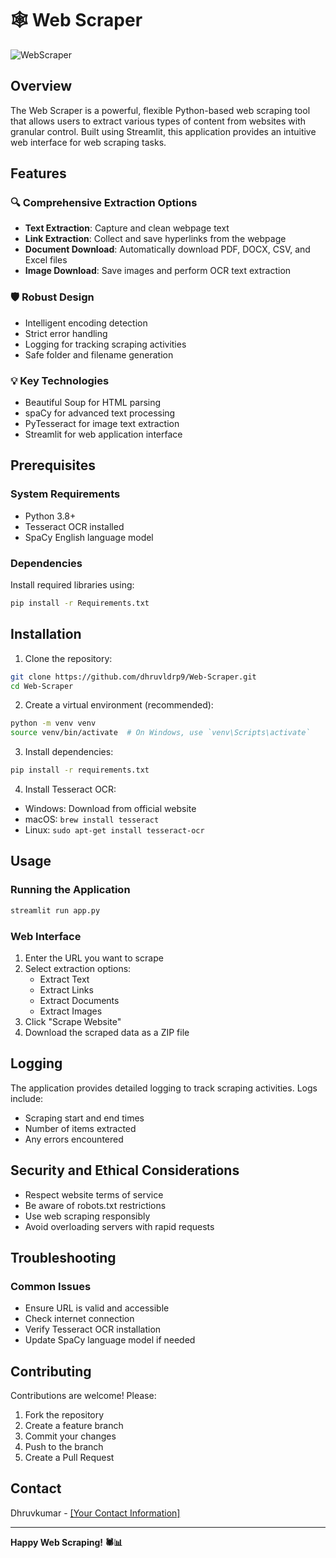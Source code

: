 # 🕸️ Web Scraper
![WebScraper](https://github.com/user-attachments/assets/8da3a2d5-1c8e-4092-9aa4-911d95fa6a93)

## Overview

The Web Scraper is a powerful, flexible Python-based web scraping tool that allows users to extract various types of content from websites with granular control. Built using Streamlit, this application provides an intuitive web interface for web scraping tasks.

## Features

### 🔍 Comprehensive Extraction Options
- **Text Extraction**: Capture and clean webpage text
- **Link Extraction**: Collect and save hyperlinks from the webpage
- **Document Download**: Automatically download PDF, DOCX, CSV, and Excel files
- **Image Download**: Save images and perform OCR text extraction

### 🛡️ Robust Design
- Intelligent encoding detection
- Strict error handling
- Logging for tracking scraping activities
- Safe folder and filename generation

### 💡 Key Technologies
- Beautiful Soup for HTML parsing
- spaCy for advanced text processing
- PyTesseract for image text extraction
- Streamlit for web application interface

## Prerequisites

### System Requirements
- Python 3.8+
- Tesseract OCR installed
- SpaCy English language model

### Dependencies
Install required libraries using:
```bash
pip install -r Requirements.txt
```

## Installation

1. Clone the repository:
```bash
git clone https://github.com/dhruvldrp9/Web-Scraper.git
cd Web-Scraper
```

2. Create a virtual environment (recommended):
```bash
python -m venv venv
source venv/bin/activate  # On Windows, use `venv\Scripts\activate`
```

3. Install dependencies:
```bash
pip install -r requirements.txt
```

4. Install Tesseract OCR:
- Windows: Download from official website
- macOS: `brew install tesseract`
- Linux: `sudo apt-get install tesseract-ocr`

## Usage

### Running the Application
```bash
streamlit run app.py
```

### Web Interface
1. Enter the URL you want to scrape
2. Select extraction options:
   - Extract Text
   - Extract Links
   - Extract Documents
   - Extract Images
3. Click "Scrape Website"
4. Download the scraped data as a ZIP file

## Logging

The application provides detailed logging to track scraping activities. Logs include:
- Scraping start and end times
- Number of items extracted
- Any errors encountered

## Security and Ethical Considerations

- Respect website terms of service
- Be aware of robots.txt restrictions
- Use web scraping responsibly
- Avoid overloading servers with rapid requests

## Troubleshooting

### Common Issues
- Ensure URL is valid and accessible
- Check internet connection
- Verify Tesseract OCR installation
- Update SpaCy language model if needed

## Contributing

Contributions are welcome! Please:
1. Fork the repository
2. Create a feature branch
3. Commit your changes
4. Push to the branch
5. Create a Pull Request

## Contact

Dhruvkumar - [[Your Contact Information]](https://www.linkedin.com/in/dhruvp9/)

---

**Happy Web Scraping! 🕷️📊**
